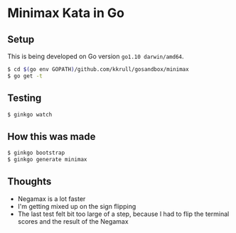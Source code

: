 # Minimax Kata in Go

## Setup

This is being developed on Go version `go1.10 darwin/amd64`.

```bash
$ cd $(go env GOPATH)/github.com/kkrull/gosandbox/minimax
$ go get -t
```

## Testing

```bash
$ ginkgo watch
```

## How this was made

```bash
$ ginkgo bootstrap
$ ginkgo generate minimax
```


## Thoughts

- Negamax is a lot faster
- I'm getting mixed up on the sign flipping
- The last test felt bit too large of a step, because I had to flip the terminal scores and the result of the Negamax

